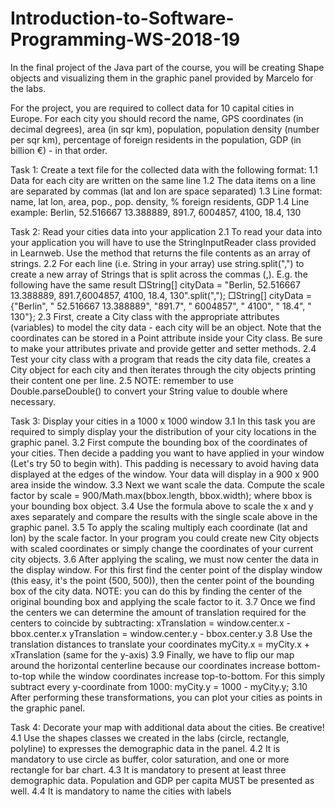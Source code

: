 # Introduction-to-Software-Programming-WS-2018-19

In the final project of the Java part of the course, you will be creating Shape objects and visualizing them in the graphic panel provided by Marcelo for the labs.

For the project, you are required to collect data for 10 capital cities in Europe. For each city you should record the name, GPS coordinates (in decimal degrees), area (in sqr km), population, population density (number per sqr km), percentage of foreign residents in the population, GDP (in billion €) - in that order.


Task 1: Create a text file for the collected data with the following format:
1.1 Data for each city are written on the same line
1.2 The data items on a line are separated by commas (lat and lon are space separated)
1.3 Line format: name, lat lon, area, pop., pop. density, % foreign residents, GDP
1.4 Line example: Berlin, 52.516667 13.388889, 891.7, 6004857, 4100, 18.4, 130

Task 2: Read your cities data into your application
2.1 To read your data into your application you will have to use the StringInputReader class provided in Learnweb. Use the method that returns the file contents as an array of strings.
2.2 For each line (i.e. String in your array) use string.split(",") to create a new array of Strings that is split across the commas (,). E.g. the following have the same result
□String[] cityData = "Berlin, 52.516667 13.388889, 891.7,6004857, 4100, 18.4, 130".split(",");
□String[] cityData = {"Berlin", " 52.516667 13.388889", "891.7", " 6004857", " 4100", " 18.4", " 130"};
2.3 First, create a City class with the appropriate attributes (variables) to model the city data - each city will be an object. Note that the coordinates can be stored in a Point attribute inside your City class. Be sure to make your attributes private and provide getter and setter methods.
2.4 Test your city class with a program that reads the city data file, creates a City object for each city and then iterates through the city objects printing their content one per line.
2.5 NOTE: remember to use Double.parseDouble() to convert your String value to double where necessary.

Task 3: Display your cities in a 1000 x 1000 window
3.1 In this task you are required to simply display your the distribution of your city locations in the graphic panel.
3.2 First compute the bounding box of the coordinates of your cities. Then decide a padding you want to have applied in your window (Let's try 50 to begin with). This padding is necessary to avoid having data displayed at the edges of the window. Your data will display in a 900 x 900 area inside the window.
3.3 Next we want scale the data. Compute the scale factor by
scale = 900/Math.max(bbox.length, bbox.width);
where bbox is your bounding box object.
3.4 Use the formula above to scale the x and y axes separately and compare the results with the single scale above in the graphic panel.
3.5 To apply the scaling multiply each coordinate (lat and lon) by the scale factor. In your program you could create new City objects with scaled coordinates or simply change the coordinates of your current city objects.
3.6 After applying the scaling, we must now center the data in the display window. For this first find the center point of the display window (this easy, it's the point (500, 500)), then the center point of the bounding box of the city data. NOTE: you can do this by finding the center of the original bounding box and applying the scale factor to it.
3.7 Once we find the centers we can determine the amount of translation required for the centers to coincide by subtracting:
xTranslation = window.center.x - bbox.center.x
yTranslation = window.center.y - bbox.center.y
3.8 Use the translation distances to translate your coordinates
myCity.x = myCity.x + xTranslation (same for the y-axis)
3.9 Finally, we have to flip our map around the horizontal centerline because our coordinates increase bottom-to-top while the window coordinates increase top-to-bottom. For this simply subtract every y-coordinate from 1000:
myCity.y = 1000 - myCity.y;
3.10 After performing these transformations, you can plot your cities as points in the graphic panel.

Task 4: Decorate your map with additional data about the cities. Be creative!
4.1 Use the shapes classes we created in the labs (circle, rectangle, polyline) to expresses the demographic data in the panel.
4.2 It is mandatory to use circle as buffer, color saturation, and one or more rectangle for bar chart.
4.3 It is mandatory to present at least three demographic data. Population and GDP per capita MUST be presented as well.
4.4 It is mandatory to name the cities with labels


